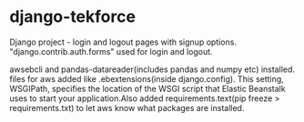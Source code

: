 # django-tekforce

Django project -  login and logout pages with signup options. "django.contrib.auth.forms" used for login and logout. 

awsebcli and pandas-datareader(includes pandas and numpy etc) installed. files for aws added like .ebextensions(inside django.config). This setting, WSGIPath, specifies the location of the WSGI script that Elastic Beanstalk uses to start your application.Also added requirements.text(pip freeze > requirements.txt) to let aws know what packages are installed.